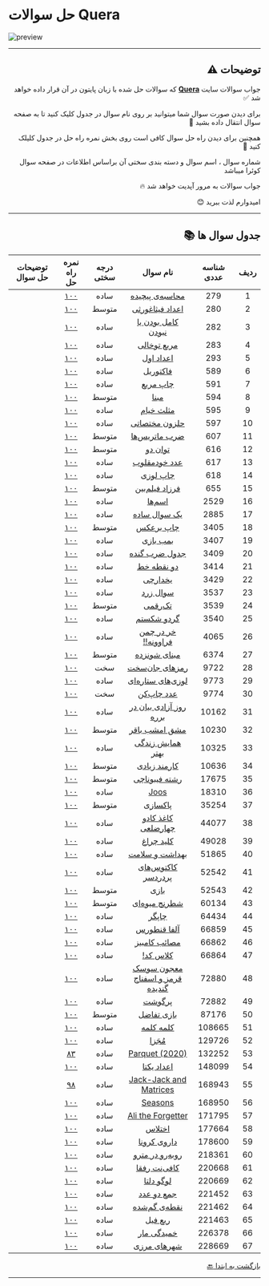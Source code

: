 # حل سوالات Quera
![preview](https://quera.org/static/react/assets/quera_logo-fa17772f.svg)
***
<div dir="rtl">

## توضیحات ⚠️

جواب سوالات سایت **[Quera](https://quera.org/dashboard)** که سوالات حل شده با زبان پایتون در آن قرار داده خواهد شد ✅

برای دیدن صورت سوال شما میتوانید بر روی نام سوال در جدول کلیک کنید تا به صفحه سوال انتقال داده بشید 📨

همچنین برای دیدن راه حل سوال کافی است روی بخش نمره راه حل در جدول کلیلک کنید 💯

شماره سوال ، اسم سوال و دسته بندی سختی آن براساس اطلاعات در صفحه سوال کوئرا میباشد 

جواب سوالات به مرور آپدیت خواهد شد 🔥

امیدوارم لذت ببرید 😊

***

## جدول سوال ها 📚

ردیف | شناسه عددی | نام سوال | درجه سختی | نمره راه حل | توضیحات حل سوال
 :-: | :-: | :-: | :-: | :-: | :-:
1 | 279 | [محاسبه‌ی پیچیده](https://quera.org/problemset/279) | ساده | [۱۰۰](Codes/easy/279/279_1.py) | |
2 | 280 | [اعداد فیثاغورثی](https://quera.org/problemset/280) | متوسط | [۱۰۰](Codes/mid/280/280_1.py) | |
3 | 282 | [کامل بودن یا نبودن](https://quera.org/problemset/282) | ساده | [۱۰۰](Codes/easy/282/282_1.py) | |
4 | 283 | [مربع توخالی](https://quera.org/problemset/283) | ساده | [۱۰۰](Codes/easy/283/283_1.py) | |
5 | 293 | [اعداد اول](https://quera.org/problemset/293) | ساده | [۱۰۰](Codes/easy/293/293_1.py) | |
6 | 589 | [فاکتوریل](https://quera.org/problemset/589) | ساده | [۱۰۰](Codes/easy/589/589_1.py) | |
7 | 591 | [چاپ مربع](https://quera.org/problemset/591) | ساده | [۱۰۰](Codes/easy/591/591_1.py) | |
8 | 594 | [مبنا](https://quera.org/problemset/594) | متوسط | [۱۰۰](Codes/mid/594/594_1.py) | |
9 | 595 | [مثلث خیام](https://quera.org/problemset/595) | ساده | [۱۰۰](Codes/easy/595/595_1.py) | |
10 | 597 | [حلزون مختصاتی](https://quera.org/problemset/597) | ساده | [۱۰۰](Codes/easy/597/597_1.py) | |
11 | 607 | [ضرب ماتریس‌ها](https://quera.org/problemset/607) | متوسط | [۱۰۰](Codes/mid/607/607_1.py) | |
12 | 616 | [توان دو](https://quera.org/problemset/616) | متوسط | [۱۰۰](Codes/mid/616/616_1.py) | |
13 | 617 | [عدد خودمقلوب](https://quera.org/problemset/617) | ساده | [۱۰۰](Codes/easy/617/617_1.py) | |
14 | 618 | [چاپ لوزی](https://quera.org/problemset/618) | ساده | [۱۰۰](Codes/easy/618/618_1.py) | |
15 | 655 | [فرزاد فیلم‌بین](https://quera.org/problemset/655) | متوسط | [۱۰۰](Codes/mid/655/655_1.py) | |
16 | 2529 | [اسم‌ها](https://quera.org/problemset/2529) | ساده | [۱۰۰](Codes/easy/2529/2529_1.py) | |
17 | 2885 | [یک سوال ساده](https://quera.org/problemset/2885) | ساده | [۱۰۰](Codes/easy/2885/2885_1.py) | |
18 | 3405 | [چاپ برعکس](https://quera.org/problemset/3405) | متوسط | [۱۰۰](Codes/mid/3405/3405_1.py) | |
19 | 3407 | [بمب بازی](https://quera.org/problemset/3407) | ساده | [۱۰۰](Codes/easy/3407/3407_1.py) | |
20 | 3409 | [جدول ضرب گنده](https://quera.org/problemset/3409) | ساده | [۱۰۰](Codes/easy/3409/3409_1.py) | |
21 | 3414 | [دو نقطه خط](https://quera.org/problemset/3414) | ساده | [۱۰۰](Codes/easy/3414/3414_1.py) | |
22 | 3429 | [یخدارچی](https://quera.org/problemset/3429) | ساده | [۱۰۰](Codes/easy/3429/3429_1.py) | |
23 | 3537 | [سوال زرد](https://quera.org/problemset/3537) | ساده | [۱۰۰](Codes/easy/3537/3537_1.py) | |
24 | 3539 | [تک‌رقمی](https://quera.org/problemset/3539) | متوسط | [۱۰۰](Codes/mid/3539/3539_1.py) | |
25 | 3540 | [گردو شکستم](https://quera.org/problemset/3540) | ساده | [۱۰۰](Codes/easy/3540/3540_1.py) | |
26 | 4065 | [خر در چمن فراوونه!!](https://quera.org/problemset/4065) | ساده | [۱۰۰](Codes/easy/4065/4065_1.py) | |
27 | 6374 | [مبنای شونزده](https://quera.org/problemset/6374) | متوسط | [۱۰۰](Codes/mid/6374/6374_1.py) | |
28 | 9722 | [رمزهای جان‌سخت](https://quera.org/problemset/9722) | سخت | [۱۰۰](Codes/hard/9722/9722_1.py) | |
29 | 9773 | [لوزی‌های ستاره‌ای](https://quera.org/problemset/9773) | ساده | [۱۰۰](Codes/easy/9773/9773_1.py) | |
30 | 9774 | [عدد چاپ‌کن](https://quera.org/problemset/9774) | سخت | [۱۰۰](Codes/hard/9774/9774_1.py) | |
31 | 10162 | [روز آزادی بیان در برره](https://quera.org/problemset/10162) | ساده | [۱۰۰](Codes/easy/10162/10162_1.py) | |
32 | 10230 | [مشق امشب باقر](https://quera.org/problemset/10230) | متوسط | [۱۰۰](Codes/mid/10230/10230_1.py) | |
33 | 10325 | [همایش زندگی بهتر](https://quera.org/problemset/10325) | ساده | [۱۰۰](Codes/easy/10325/10325_1.py) | |
34 | 10636 | [کارمند زیادی](https://quera.org/problemset/10636) | متوسط | [۱۰۰](Codes/mid/10636/10636_1.py) | |
35 | 17675 | [رشته فیبوناچی](https://quera.org/problemset/17675) | متوسط | [۱۰۰](Codes/mid/17675/17675_1.py) | |
36 | 18310 | [Joos](https://quera.org/problemset/18310) | ساده | [۱۰۰](Codes/easy/18310/18310_1.py) | |
37 | 35254 | [پاکسازی](https://quera.org/problemset/35254) | متوسط | [۱۰۰](Codes/mid/35254/35254_1.py) | |
38 | 44077 | [کاغذ کادو چهارضلعی](https://quera.org/problemset/44077) | ساده | [۱۰۰](Codes/easy/44077/44077_1.py) | |
39 | 49028 | [کلید چراغ](https://quera.org/problemset/49028) | ساده | [۱۰۰](Codes/easy/49028/49028_1.py) | |
40 | 51865 | [بهداشت و سلامت](https://quera.org/problemset/51865) | ساده | [۱۰۰](Codes/easy/51865/51865_1.py) | |
41 | 52542 | [کاکتوس‌های پردردسر](https://quera.org/problemset/52542) | ساده | [۱۰۰](Codes/easy/52542/52542_1.py) | |
42 | 52543 | [بازی](https://quera.org/problemset/52543) | متوسط | [۱۰۰](Codes/mid/52543/52543_1.py) | |
43 | 60134 | [شطرنج میوه‌ای](https://quera.org/problemset/60134) | متوسط | [۱۰۰](Codes/mid/60134/60134_1.py) | |
44 | 64434 | [چاپگر](https://quera.org/problemset/64434) | ساده | [۱۰۰](Codes/easy/64434/64434_1.py) | |
45 | 66859 | [آلفا قنطورس](https://quera.org/problemset/66859) | ساده | [۱۰۰](Codes/easy/66859/66859_1.py) | |
46 | 66862 | [مصائب کامبیز](https://quera.org/problemset/66862) | ساده | [۱۰۰](Codes/easy/66862/66862_1.py) | |
47 | 66864 | [کلاس کد!](https://quera.org/problemset/66864) | ساده | [۱۰۰](Codes/easy/66864/66864_1.py) | |
48 | 72880 | [معجون سوسک قرمز و اسفناج گندیده](https://quera.org/problemset/72880) | ساده | [۱۰۰](Codes/easy/72880/72880_1.py) | |
49 | 72882 | [پرگوشت](https://quera.org/problemset/72882) | ساده | [۱۰۰](Codes/easy/72882/72882_1.py) | |
50 | 87176 | [بازی تفاضل](https://quera.org/problemset/87176) | متوسط | [۱۰۰](Codes/mid/87176/87176_1.py) | |
51 | 108665 | [کلمه کلمه](https://quera.org/problemset/108665) | ساده | [۱۰۰](Codes/easy/108665/108665_1.py) | |
52 | 129726 | [مُجَزا](https://quera.org/problemset/129726) | ساده | [۱۰۰](Codes/easy/129726/129726_1.py) | |
53 | 132252 | [Parquet (2020)](https://quera.org/problemset/132252) | ساده | [۸۳](Codes/easy/132252/132252_1.py) | |
54 | 148099 | [اعداد یکتا](https://quera.org/problemset/148099) | ساده | [۱۰۰](Codes/easy/148099/148099_1.py) | |
55 | 168943 | [Jack-Jack and Matrices](https://quera.org/problemset/168943) | ساده | [۹۸](Codes/easy/168943/168943_1.py) | |
56 | 168950 | [Seasons](https://quera.org/problemset/168950) | ساده | [۱۰۰](Codes/easy/168950/168950_1.py) | |
57 | 171795 | [Ali the Forgetter](https://quera.org/problemset/171795) | ساده | [۱۰۰](Codes/easy/171795/171795_1.py) | |
58 | 177664 | [اختلاس](https://quera.org/problemset/177664) | ساده | [۱۰۰](Codes/easy/177664/177664_1.py) | |
59 | 178600 | [داروی کرونا](https://quera.org/problemset/178600) | ساده | [۱۰۰](Codes/easy/178600/178600_1.py) | |
60 | 218361 | [روبه‌رو در مترو](https://quera.org/problemset/218361) | ساده | [۱۰۰](Codes/easy/218361/218361_1.py) | |
61 | 220668 | [کافی‌نت رفقا](https://quera.org/problemset/220668) | ساده | [۱۰۰](Codes/easy/220668/220668_1.py) | |
62 | 220669 | [لوگو دلتا](https://quera.org/problemset/220669) | ساده | [۱۰۰](Codes/easy/220669/220669_1.py) | |
63 | 221452 | [جمع دو عدد](https://quera.org/problemset/221452) | ساده | [۱۰۰](Codes/easy/221452/221452_1.py) | |
64 | 221462 | [نقطه‌ی گم‌شده](https://quera.org/problemset/221462) | ساده | [۱۰۰](Codes/easy/221462/221462_1.py) | |
65 | 221463 | [ربع فیل](https://quera.org/problemset/221463) | ساده | [۱۰۰](Codes/easy/221463/221463_1.py) | |
66 | 226378 | [خمیدگی مار](https://quera.org/problemset/226378) | ساده | [۱۰۰](Codes/easy/226378/226378_1.py) | |
67 | 228669 | [شهرهای مرزی](https://quera.org/problemset/228669) | ساده | [۱۰۰](Codes/easy/228669/228669_1.py) | |

[بازگشت به ابتدا :back:](#حل-سوالات-Quera)
***

</div>
